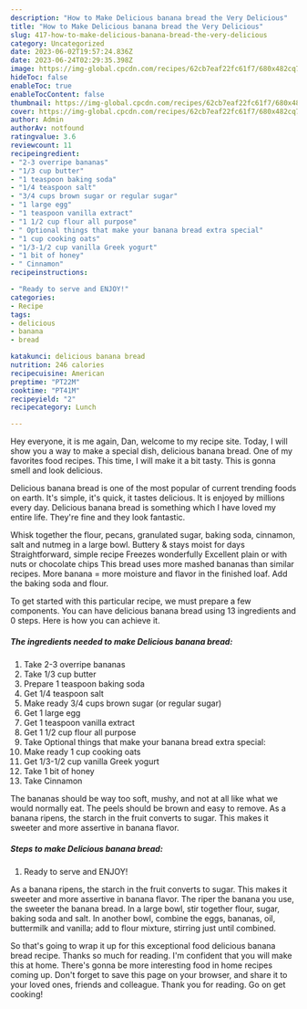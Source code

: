 ```yaml
---
description: "How to Make Delicious banana bread the Very Delicious"
title: "How to Make Delicious banana bread the Very Delicious"
slug: 417-how-to-make-delicious-banana-bread-the-very-delicious
category: Uncategorized
date: 2023-06-02T19:57:24.836Z
date: 2023-06-24T02:29:35.398Z
image: https://img-global.cpcdn.com/recipes/62cb7eaf22fc61f7/680x482cq70/delicious-banana-bread-recipe-main-photo.jpg
hideToc: false
enableToc: true
enableTocContent: false
thumbnail: https://img-global.cpcdn.com/recipes/62cb7eaf22fc61f7/680x482cq70/delicious-banana-bread-recipe-main-photo.jpg
cover: https://img-global.cpcdn.com/recipes/62cb7eaf22fc61f7/680x482cq70/delicious-banana-bread-recipe-main-photo.jpg
author: Admin
authorAv: notfound
ratingvalue: 3.6
reviewcount: 11
recipeingredient:
- "2-3 overripe bananas"
- "1/3 cup butter"
- "1 teaspoon baking soda"
- "1/4 teaspoon salt"
- "3/4 cups brown sugar or regular sugar"
- "1 large egg"
- "1 teaspoon vanilla extract"
- "1 1/2 cup flour all purpose"
- " Optional things that make your banana bread extra special"
- "1 cup cooking oats"
- "1/3-1/2 cup vanilla Greek yogurt"
- "1 bit of honey"
- " Cinnamon"
recipeinstructions:

- "Ready to serve and ENJOY!"
categories:
- Recipe
tags:
- delicious
- banana
- bread

katakunci: delicious banana bread 
nutrition: 246 calories
recipecuisine: American
preptime: "PT22M"
cooktime: "PT41M"
recipeyield: "2"
recipecategory: Lunch

---
```



Hey everyone, it is me again, Dan, welcome to my recipe site. Today, I will show you a way to make a special dish, delicious banana bread. One of my favorites food recipes. This time, I will make it a bit tasty. This is gonna smell and look delicious.

Delicious banana bread is one of the most popular of current trending foods on earth. It's simple, it's quick, it tastes delicious. It is enjoyed by millions every day. Delicious banana bread is something which I have loved my entire life. They're fine and they look fantastic.

Whisk together the flour, pecans, granulated sugar, baking soda, cinnamon, salt and nutmeg in a large bowl. Buttery &amp; stays moist for days Straightforward, simple recipe Freezes wonderfully Excellent plain or with nuts or chocolate chips This bread uses more mashed bananas than similar recipes. More banana = more moisture and flavor in the finished loaf. Add the baking soda and flour.


To get started with this particular recipe, we must prepare a few components. You can have delicious banana bread using 13 ingredients and 0 steps. Here is how you can achieve it.

<!--inarticleads1-->

##### The ingredients needed to make Delicious banana bread:

1. Take 2-3 overripe bananas
1. Take 1/3 cup butter
1. Prepare 1 teaspoon baking soda
1. Get 1/4 teaspoon salt
1. Make ready 3/4 cups brown sugar (or regular sugar)
1. Get 1 large egg
1. Get 1 teaspoon vanilla extract
1. Get 1 1/2 cup flour all purpose
1. Take  Optional things that make your banana bread extra special:
1. Make ready 1 cup cooking oats
1. Get 1/3-1/2 cup vanilla Greek yogurt
1. Take 1 bit of honey
1. Take  Cinnamon


The bananas should be way too soft, mushy, and not at all like what we would normally eat. The peels should be brown and easy to remove. As a banana ripens, the starch in the fruit converts to sugar. This makes it sweeter and more assertive in banana flavor. 

<!--inarticleads2-->

##### Steps to make Delicious banana bread:


1. Ready to serve and ENJOY!

As a banana ripens, the starch in the fruit converts to sugar. This makes it sweeter and more assertive in banana flavor. The riper the banana you use, the sweeter the banana bread. In a large bowl, stir together flour, sugar, baking soda and salt. In another bowl, combine the eggs, bananas, oil, buttermilk and vanilla; add to flour mixture, stirring just until combined. 

So that's going to wrap it up for this exceptional food delicious banana bread recipe. Thanks so much for reading. I'm confident that you will make this at home. There's gonna be more interesting food in home recipes coming up. Don't forget to save this page on your browser, and share it to your loved ones, friends and colleague. Thank you for reading. Go on get cooking!
